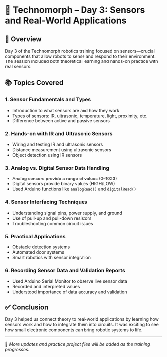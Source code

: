 # 🤖 Technomorph – Day 3: Sensors and Real-World Applications



## 📝 Overview
Day 3 of the Technomorph robotics training focused on sensors—crucial components that allow robots to sense and respond to their environment. The session included both theoretical learning and hands-on practice with real sensors.

## 📚 Topics Covered

### 1. Sensor Fundamentals and Types
- Introduction to what sensors are and how they work
- Types of sensors: IR, ultrasonic, temperature, light, proximity, etc.
- Difference between active and passive sensors

### 2. Hands-on with IR and Ultrasonic Sensors
- Wiring and testing IR and ultrasonic sensors
- Distance measurement using ultrasonic sensors
- Object detection using IR sensors

### 3. Analog vs. Digital Sensor Data Handling
- Analog sensors provide a range of values (0–1023)
- Digital sensors provide binary values (HIGH/LOW)
- Used Arduino functions like `analogRead()` and `digitalRead()`

### 4. Sensor Interfacing Techniques
- Understanding signal pins, power supply, and ground
- Use of pull-up and pull-down resistors
- Troubleshooting common circuit issues

### 5. Practical Applications
- Obstacle detection systems
- Automated door systems
- Smart robotics with sensor integration

### 6. Recording Sensor Data and Validation Reports
- Used Arduino Serial Monitor to observe live sensor data
- Recorded and interpreted values
- Understood importance of data accuracy and validation

## ✅ Conclusion
Day 3 helped us connect theory to real-world applications by learning how sensors work and how to integrate them into circuits. It was exciting to see how small electronic components can bring robotic systems to life.

---

📌 _More updates and practice project files will be added as the training progresses._

